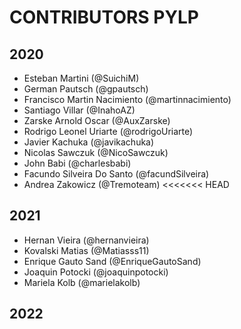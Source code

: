 # CONTRIBUTORS PYLP

## 2020

- Esteban Martini (@SuichiM)
- German Pautsch (@gpautsch)
- Francisco Martin Nacimiento (@martinnacimiento)
- Santiago Villar (@InahoAZ)
- Zarske Arnold Oscar (@AuxZarske)
- Rodrigo Leonel Uriarte (@rodrigoUriarte)
- Javier Kachuka (@javikachuka)
- Nicolas Sawczuk (@NicoSawczuk)
- John Babi (@charlesbabi)
- Facundo Silveira Do Santo (@facundSilveira)
- Andrea Zakowicz (@Tremoteam)
  <<<<<<< HEAD

## 2021

- Hernan Vieira (@hernanvieira)
- Kovalski Matias (@Matiasss11)
- Enrique Gauto Sand (@EnriqueGautoSand)
- Joaquin Potocki (@joaquinpotocki)
- Mariela Kolb (@marielakolb)

## 2022
